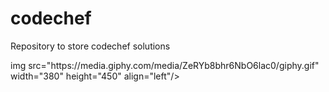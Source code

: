 # codechef
 <p>Repository to store codechef solutions</p>
img src="https://media.giphy.com/media/ZeRYb8bhr6NbO6lac0/giphy.gif" width="380" height="450" align="left"/> 
